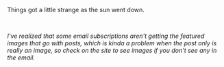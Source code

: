 <html><body><p>Things got a little strange as the sun went down.



 



<em>I've realized that some email subscriptions aren't getting the featured images that go with posts, which is kinda a problem when the post only is really an image, so check on the site to see images if you don't see any in the email.</em></p></body></html>